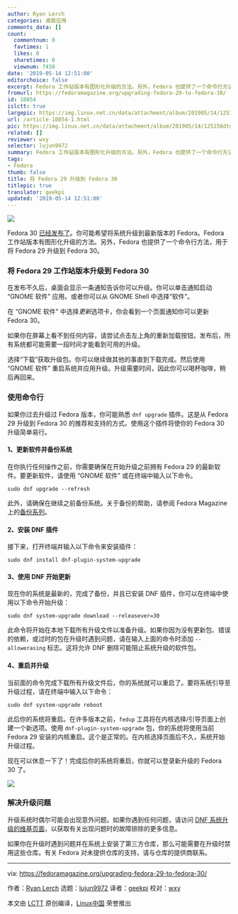 ```yaml
---
author: Ryan Lerch
categories: 桌面应用
comments_data: []
count:
  commentnum: 0
  favtimes: 1
  likes: 0
  sharetimes: 0
  viewnum: 7438
date: '2019-05-14 12:51:00'
editorchoice: false
excerpt: Fedora 工作站版本有图形化升级的方法。另外，Fedora 也提供了一个命令行方法，用于将 Fedora 29 升级到 Fedora 30。
fromurl: https://fedoramagazine.org/upgrading-fedora-29-to-fedora-30/
id: 10854
islctt: true
largepic: https://img.linux.net.cn/data/attachment/album/201905/14/125156dtuotjgs5wto8z38.jpg
url: /article-10854-1.html
pic: https://img.linux.net.cn/data/attachment/album/201905/14/125156dtuotjgs5wto8z38.jpg.thumb.jpg
related: []
reviewer: wxy
selector: lujun9972
summary: Fedora 工作站版本有图形化升级的方法。另外，Fedora 也提供了一个命令行方法，用于将 Fedora 29 升级到 Fedora 30。
tags:
- Fedora
thumb: false
title: 将 Fedora 29 升级到 Fedora 30
titlepic: true
translator: geekpi
updated: '2019-05-14 12:51:00'
---
```


![](/data/attachment/album/201905/14/125156dtuotjgs5wto8z38.jpg)


Fedora 30 [已经发布了](https://fedoramagazine.org/announcing-fedora-30/)。你可能希望将系统升级到最新版本的 Fedora。Fedora 工作站版本有图形化升级的方法。另外，Fedora 也提供了一个命令行方法，用于将 Fedora 29 升级到 Fedora 30。


### 将 Fedora 29 工作站版本升级到 Fedora 30


在发布不久后，桌面会显示一条通知告诉你可以升级。你可以单击通知启动 “GNOME 软件” 应用。或者你可以从 GNOME Shell 中选择“软件”。


在 “GNOME 软件” 中选择*更新*选项卡，你会看到一个页面通知你可以更新 Fedora 30。


如果你在屏幕上看不到任何内容，请尝试点击左上角的重新加载按钮。发布后，所有系统都可能需要一段时间才能看到可用的升级。


选择“下载”获取升级包。你可以继续做其他的事直到下载完成。然后使用 “GNOME 软件” 重启系统并应用升级。升级需要时间，因此你可以喝杯咖啡，稍后再回来。


### 使用命令行


如果你过去升级过 Fedora 版本，你可能熟悉 `dnf upgrade` 插件。这是从 Fedora 29 升级到 Fedora 30 的推荐和支持的方式。使用这个插件将使你的 Fedora 30 升级简单易行。


#### 1、更新软件并备份系统


在你执行任何操作之前，你需要确保在开始升级之前拥有 Fedora 29 的最新软件。要更新软件，请使用 “GNOME 软件” 或在终端中输入以下命令。



```
sudo dnf upgrade --refresh
```

此外，请确保在继续之前备份系统。关于备份的帮助，请参阅 Fedora Magazine 上的[备份系列](https://fedoramagazine.org/taking-smart-backups-duplicity/)。


#### 2、安装 DNF 插件


接下来，打开终端并输入以下命令来安装插件：



```
sudo dnf install dnf-plugin-system-upgrade
```

#### 3、使用 DNF 开始更新


现在你的系统是最新的，完成了备份，并且已安装 DNF 插件，你可以在终端中使用以下命令开始升级：



```
sudo dnf system-upgrade download --releasever=30
```

此命令将开始在本地下载所有升级文件以准备升级。如果你因为没有更新包、错误的依赖，或过时的包在升级时遇到问题，请在输入上面的命令时添加 `-- allowerasing` 标志。这将允许 DNF 删除可能阻止系统升级的软件包。


#### 4、重启并升级


当前面的命令完成下载所有升级文件后，你的系统就可以重启了。要将系统引导至升级过程，请在终端中输入以下命令：



```
sudo dnf system-upgrade reboot
```

此后你的系统将重启。在许多版本之前，`fedup` 工具将在内核选择/引导页面上创建一个新选项。使用 `dnf-plugin-system-upgrade` 包，你的系统将使用当前 Fedora 29 安装的内核重启。这个是正常的。在内核选择页面后不久，系统开始升级过程。


现在可以休息一下了！完成后你的系统将重启，你就可以登录新升级的 Fedora 30 了。


![](/data/attachment/album/201905/14/125236ikivq4ixvexxppar.png)


### 解决升级问题


升级系统时偶尔可能会出现意外问题。如果你遇到任何问题，请访问 [DNF 系统升级的维基页面](https://fedoraproject.org/wiki/DNF_system_upgrade#Resolving_post-upgrade_issues)，以获取有关出现问题时的故障排除的更多信息。


如果你在升级时遇到问题并在系统上安装了第三方仓库，那么可能需要在升级时禁用这些仓库。有关 Fedora 对未提供仓库的支持，请与仓库的提供商联系。




---


via: <https://fedoramagazine.org/upgrading-fedora-29-to-fedora-30/>


作者：[Ryan Lerch](https://fedoramagazine.org/author/ryanlerch/) 选题：[lujun9972](https://github.com/lujun9972) 译者：[geekpi](https://github.com/geekpi) 校对：[wxy](https://github.com/wxy)


本文由 [LCTT](https://github.com/LCTT/TranslateProject) 原创编译，[Linux中国](https://linux.cn/) 荣誉推出